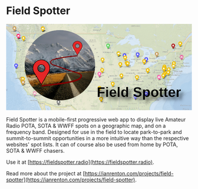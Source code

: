 # Field Spotter

![Field Spotter banner image](./banner.png)

Field Spotter is a mobile-first progressive web app to display live Amateur Radio POTA, SOTA & WWFF spots on a geographic map, and on a frequency band. Designed for use in the field to locate park-to-park and summit-to-summit opportunities in a more intuitive way than the respective websites' spot lists. It can of course also be used from home by POTA, SOTA & WWFF chasers.

Use it at [https://fieldspotter.radio](https://fieldspotter.radio).

Read more about the project at [https://ianrenton.com/projects/field-spotter](https://ianrenton.com/projects/field-spotter).